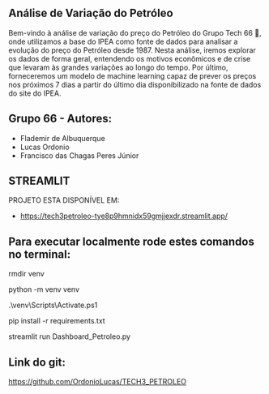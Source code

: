 ## Análise de Variação do Petróleo

Bem-vindo à análise de variação do preço do Petróleo do Grupo Tech 66 🎉, onde utilizamos a base do IPEA como fonte de dados para analisar a evolução do preço do Petróleo desde 1987.
Nesta análise, iremos explorar os dados de forma geral, entendendo os motivos econômicos e de crise que levaram às grandes variações ao longo do tempo. 
Por último, forneceremos um modelo de machine learning capaz de prever os preços nos próximos 7 dias a partir do último dia disponibilizado na fonte de dados do site do IPEA.
                
## Grupo 66 - Autores:
- Flademir de Albuquerque
- Lucas Ordonio
- Francisco das Chagas Peres Júnior

## STREAMLIT
PROJETO ESTA DISPONÍVEL EM:
- https://tech3petroleo-tye8p9hmnidx59gmjjexdr.streamlit.app/

## Para executar localmente rode estes comandos no terminal:
rmdir venv

python -m venv venv

.\venv\Scripts\Activate.ps1

pip install -r requirements.txt

streamlit run Dashboard_Petroleo.py


## Link do git:
https://github.com/OrdonioLucas/TECH3_PETROLEO
